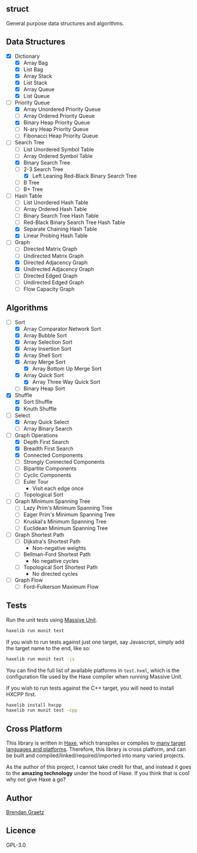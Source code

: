## struct

General purpose data structures and algorithms.

## Data Structures

- [x] Dictionary
  - [x] Array Bag
  - [x] List Bag
  - [x] Array Stack
  - [x] List Stack
  - [x] Array Queue
  - [x] List Queue
- [ ] Priority Queue
  - [x] Array Unordered Priority Queue
  - [ ] Array Ordered Priority Queue
  - [x] Binary Heap Priority Queue
  - [ ] N-ary Heap Priority Queue
  - [ ] Fibonacci Heap Priority Queue
- [ ] Search Tree
  - [ ] List Unordered Symbol Table
  - [ ] Array Ordered Symbol Table
  - [x] Binary Search Tree
  - [ ] 2-3 Search Tree
    - [x] Left Leaning Red-Black Binary Search Tree
  - [ ] B Tree
  - [ ] B+ Tree
- [ ] Hash Table
  - [ ] List Unordered Hash Table
  - [ ] Array Ordered Hash Table
  - [ ] Binary Search Tree Hash Table
  - [ ] Red-Black Binary Search Tree Hash Table
  - [x] Separate Chaining Hash Table
  - [x] Linear Probing Hash Table
- [ ] Graph
  - [ ] Directed Matrix Graph
  - [ ] Undirected Matrix Graph
  - [x] Directed Adjacency Graph
  - [x] Undirected Adjacency Graph
  - [ ] Directed Edged Graph
  - [ ] Undirected Edged Graph
  - [ ] Flow Capacity Graph

## Algorithms

- [ ] Sort
  - [x] Array Comparator Network Sort
  - [x] Array Bubble Sort
  - [x] Array Selection Sort
  - [x] Array Insertion Sort
  - [x] Array Shell Sort
  - [X] Array Merge Sort
    - [x] Array Bottom Up Merge Sort
  - [x] Array Quick Sort
    - [x] Array Three Way Quick Sort
  - [ ] Binary Heap Sort
- [x] Shuffle
  - [x] Sort Shuffle
  - [x] Knuth Shuffle
- [ ] Select
  - [x] Array Quick Select
  - [ ] Array Binary Search
- [ ] Graph Operations
  - [x] Depth First Search
  - [x] Breadth First Search
  - [x] Connected Components
  - [ ] Strongly Connected Components
  - [ ] Bipartite Components
  - [ ] Cyclic Components
  - [ ] Euler Tour
    - Visit each edge once
  - [ ] Topological Sort
- [ ] Graph Minimum Spanning Tree
  - [ ] Lazy Prim's Minimum Spanning Tree
  - [ ] Eager Prim's Minimum Spanning Tree
  - [ ] Kruskal's Minimum Spanning Tree
  - [ ] Euclidean Minimum Spanning Tree
- [ ] Graph Shortest Path
  - [ ] Dijkstra's Shortest Path
    - Non-negative weights
  - [ ] Bellman-Ford Shortest Path
    - No negative cycles
  - [ ] Topological Sort Shortest Path
    - No directed cycles
- [ ] Graph Flow
  - [ ] Ford-Fulkerson Maximum Flow

## Tests

Run the unit tests using
[Massive Unit](http://github.com/massiveinteractive/MassiveUnit).

```bash
haxelib run munit test
```

If you wish to run tests against just one target,
say Javascript,
simply add the target name to the end, like so:

```bash
haxelib run munit test -js
```

You can find the full list of available platforms
in `test.hxml`, which is the configuration file
used by the Haxe compiler when running Massive Unit.

If you wish to run tests against the C++ target,
you will need to install HXCPP first.

```bash
haxelib install hxcpp
haxelib run munit test -cpp
```

## Cross Platform

This library is written in
[Haxe](http://haxe.org/),
which transpiles or compiles to
[many target languages and platforms](http://haxe.org/documentation/introduction/compiler-targets.html).
Therefore, this library is cross platform,
and can be built and compiled/linked/required/imported
into many varied projects.

As the author of this project, I cannot take credit for that,
and instead it goes to the **amazing technology** under the hood of Haxe.
If you think that is cool why not give Haxe a go?

## Author

[Brendan Graetz](http://bguiz.com/)

## Licence

GPL-3.0
